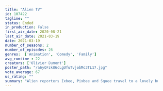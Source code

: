 ```yaml
---
title: "Alien TV"
id: 107422
tagline: ""
status: Ended
in_production: False
first_air_date: 2020-08-21
last_air_date: 2021-03-19
date: 2021-03-19
number_of_seasons: 2
number_of_episodes: 26
genres:  ['Animation', 'Comedy', 'Family']
avg_runtime : 22
creators: ['Olivier Dumont']
poster_path: "/a6yQFzk86cLgUfuTvjobMc3TL17.jpg"
vote_average: 67
us_rating: ""
summary: "Alien reporters Ixbee, Pixbee and Squee travel to a lovely but odd planet called Earth, where they attempt to make sense of humans and their hobbies."
---
```


